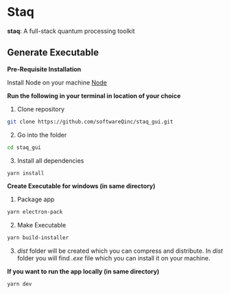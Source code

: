 
# Staq

**staq**: A full-stack quantum processing toolkit


## Generate Executable

**Pre-Requisite Installation**

Install Node on your machine [Node](https://nodejs.org/en/download/)

**Run the following in your terminal in location of your choice**

1. Clone repository
```bash
git clone https://github.com/softwareQinc/staq_gui.git
```
2. Go into the folder
```bash
cd staq_gui
```
3. Install all dependencies
```bash
yarn install
```
**Create Executable for windows (in same directory)**

1. Package app
```bash
yarn electron-pack
```
2. Make Executable
```bash
yarn build-installer
```
3. *dist* folder will be created which you can compress and distribute. In *dist* folder you will find *.exe* file which you can install it on your machine.

**If you want to run the app locally (in same directory)**

```bash
yarn dev
```